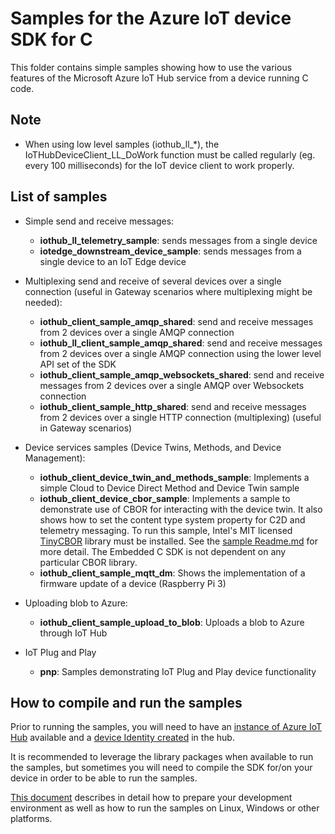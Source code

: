 # Samples for the Azure IoT device SDK for C

This folder contains simple samples showing how to use the various features of the Microsoft Azure IoT Hub service from a device running C code.

## Note
* When using low level samples (iothub_ll_*), the IoTHubDeviceClient_LL_DoWork function must be called regularly (eg. every 100 milliseconds) for the IoT device client to work properly.

## List of samples

* Simple send and receive messages:
  * **iothub_ll_telemetry_sample**: sends messages from a single device
  * **iotedge_downstream_device_sample**: sends messages from a single device to an IoT Edge device

* Multiplexing send and receive of several devices over a single connection (useful in Gateway scenarios where multiplexing might be needed):
  * **iothub_client_sample_amqp_shared**: send and receive messages from 2 devices over a single AMQP connection
  * **iothub_ll_client_sample_amqp_shared**: send and receive messages from 2 devices over a single AMQP connection using the lower level API set of the SDK
  * **iothub_client_sample_amqp_websockets_shared**: send and receive messages from 2 devices over a single AMQP over Websockets connection
  * **iothub_client_sample_http_shared**: send and receive messages from 2 devices over a single HTTP connection (multiplexing) (useful in Gateway scenarios)

* Device services samples (Device Twins, Methods, and Device Management):
  * **iothub_client_device_twin_and_methods_sample**: Implements a simple Cloud to Device Direct Method and Device Twin sample
  * **iothub_client_device_cbor_sample**: Implements a sample to demonstrate use of CBOR for interacting with the device twin. It also shows how to set the content type system property for C2D and telemetry messaging. To run this sample, Intel's MIT licensed [TinyCBOR](https://github.com/intel/tinycbor) library must be installed. See the [sample Readme.md](https://github.com/azure/azure-iot-sdk-c/blob/master/iothub_client/samples/iothub_client_device_cbor_c2d_telemetry_twin_sample/readme.md) for more detail. The Embedded C SDK is not dependent on any particular CBOR library.
  * **iothub_client_sample_mqtt_dm**: Shows the implementation of a firmware update of a device (Raspberry Pi 3)

* Uploading blob to Azure:
  * **iothub_client_sample_upload_to_blob**: Uploads a blob to Azure through IoT Hub

* IoT Plug and Play
  * **pnp**: Samples demonstrating IoT Plug and Play device functionality

## How to compile and run the samples

Prior to running the samples, you will need to have an [instance of Azure IoT Hub][lnk-setup-iot-hub]  available and a [device Identity created][lnk-manage-iot-hub] in the hub.

It is recommended to leverage the library packages when available to run the samples, but sometimes you will need to compile the SDK for/on your device in order to be able to run the samples.

[This document][devbox-setup] describes in detail how to prepare your development environment as well as how to run the samples on Linux, Windows or other platforms.

[devbox-setup]: ../../doc/devbox_setup.md
[lnk-setup-iot-hub]: https://aka.ms/howtocreateazureiothub
[lnk-manage-iot-hub]: https://aka.ms/manageiothub
